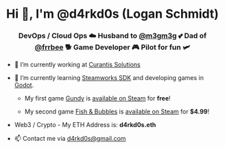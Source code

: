 <h1 align="center">Hi 👋, I'm @d4rkd0s (Logan Schmidt)</h1>

<h3 align="center">DevOps / Cloud Ops ☁️ Husband to <a href="https://linktr.ee/m3gm3g">@m3gm3g</a> 💕 Dad of <a href="http://frrbee.com/">@frrbee</a> 🐕 Game Developer 🎮 Pilot for fun 🛩️</h3>

- 🔭 I’m currently working at [Curantis Solutions](https://curantissolutions.com/)

- 🌱 I’m currently learning <a href="https://partner.steamgames.com/doc/sdk/api#steam_game_servers">Steamworks SDK</a> and developing games in <a href="https://godotengine.org/">Godot</a>. 

    - My first game <a href="https://www.d4rkd0s.com/gundy/">Gundy</a> is <a href="https://store.steampowered.com/app/941640/Gundy/">available on Steam<a> for **free**!

    - My second game <a href="https://www.d4rkd0s.com/fishandbubbles/">Fish & Bubbles</a> is <a href="https://store.steampowered.com/app/960070/Fish__Bubbles/">available on Steam<a> for **$4.99**!

- Web3 / Crypto - My ETH Address is: **d4rkd0s.eth**

- 📫 Contact me via <a href="mailto:d4rkd0s@gmail.com">d4rkd0s@gmail.com</a>
